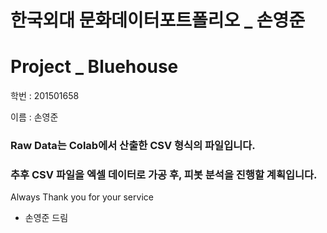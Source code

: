 # 한국외대 문화데이터포트폴리오 _ 손영준
# Project _ Bluehouse
학번 : 201501658

이름 : 손영준

### Raw Data는 Colab에서 산출한 CSV 형식의 파일입니다.
### 추후 CSV 파일을 엑셀 데이터로 가공 후, 피봇 분석을 진행할 계획입니다.

Always Thank you for your service

- 손영준 드림
